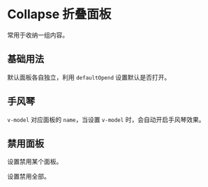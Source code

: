 <script setup>
import collapseBase from "./collapse-base.vue"
import collapseAccordion from "./collapse-accordion.vue"
import collapseDisabled from "./collapse-disabled.vue"
import collapseDisabledAll from "./collapse-disabled-all.vue"
</script>
# Collapse 折叠面板

常用于收纳一组内容。


## 基础用法

默认面板各自独立，利用 ```defaultOpend``` 设置默认是否打开。

<collapseBase />

## 手风琴

```v-model``` 对应面板的 ```name```，当设置 ```v-model``` 时，会自动开启手风琴效果。

<collapseAccordion />

## 禁用面板

设置禁用某个面板。

<collapseDisabled />

设置禁用全部。

<collapseDisabledAll />
